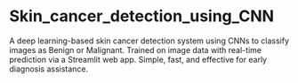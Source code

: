 # Skin_cancer_detection_using_CNN
A deep learning-based skin cancer detection system using CNNs to classify images as Benign or Malignant. Trained on image data with real-time prediction via a Streamlit web app. Simple, fast, and effective for early diagnosis assistance.
